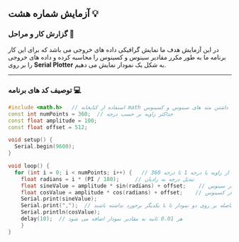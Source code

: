 ## آزمایش شماره هشت 💡

### گزارش کار و مراحل 📝

در این آزمایش هدف ما نمایش گرافیکی داده های خروجی می باشد که برای این کار برنامه ما به طور مکرر مقادیر سینوس و کسینوس را محاسبه کرده و داده های خروجی را بر روی <b>Serial Plotter</b> به شکل یک نمودار نمایش می دهیم. 

---

### توصیف کد های برنامه 💻

```cpp
#include <math.h>   // استفاده از کتابخانه math برای داشتن متد های سینوس و کسینوس
const int numPoints = 360;  // حداکثر زاویه بر حسب درجه
const float amplitude = 100;
const float offset = 512;

void setup() {
  Serial.begin(9600);
}

void loop() {
  for (int i = 0; i < numPoints; i++) {   // شروع از زاویه با درجه 1 تا درجه 360
    float radians = i * (PI / 180);     // تبدیل درجه به رادیان
    float sineValue = amplitude * sin(radians) + offset;    // محاسبه نمودار سینوس
    float cosValue = amplitude * cos(radians) + offset;    // محاسبه نمودار کسینوس
    Serial.print(sineValue);
    Serial.print(",");  // ایجاد یک فاصله بر روی دو نمودار تا با یکدیگر برخورد نداشته باشند
    Serial.println(cosValue);
    delay(10);  // هر 0.01 ثانیه به مقادیر نمودار اضافه می شود
    }
}
```
